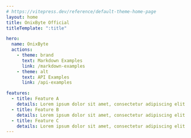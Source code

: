 ```yaml
---
# https://vitepress.dev/reference/default-theme-home-page
layout: home
title: OnixByte Official
titleTemplate: ":title"

hero:
  name: OnixByte
  actions:
    - theme: brand
      text: Markdown Examples
      link: /markdown-examples
    - theme: alt
      text: API Examples
      link: /api-examples

features:
  - title: Feature A
    details: Lorem ipsum dolor sit amet, consectetur adipiscing elit
  - title: Feature B
    details: Lorem ipsum dolor sit amet, consectetur adipiscing elit
  - title: Feature C
    details: Lorem ipsum dolor sit amet, consectetur adipiscing elit
---
```


